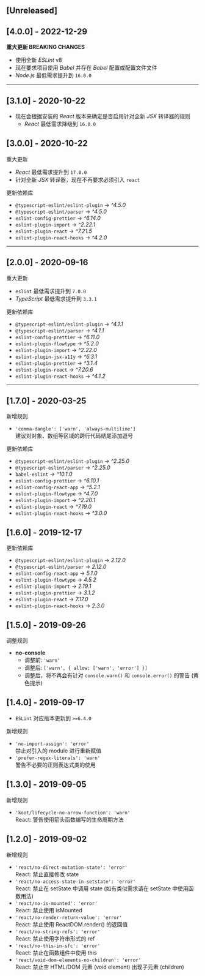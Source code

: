 ## [Unreleased]

## [4.0.0] - 2022-12-29

**重大更新 BREAKING CHANGES**

-   使用全新 _ESLint_ v8
-   现在要求项目使用 _Babel_ 并存在 _Babel_ 配置或配置文件文件
-   _Node.js_ 最低需求提升到 `16.0.0`

---

## [3.1.0] - 2020-10-22

-   现在会根据安装的 _React_ 版本来确定是否启用针对全新 _JSX_ 转译器的规则
    -   _React_ 最低需求降级到 `16.0.0`

## [3.0.0] - 2020-10-22

重大更新

-   _React_ 最低需求提升到 `17.0.0`
-   针对全新 _JSX_ 转译器，现在不再要求必须引入 `react`

更新依赖库

-   `@typescript-eslint/eslint-plugin` -> _^4.5.0_
-   `@typescript-eslint/parser` -> _^4.5.0_
-   `eslint-config-prettier` -> _^6.14.0_
-   `eslint-plugin-import` -> _^2.22.1_
-   `eslint-plugin-react` -> _^7.21.5_
-   `eslint-plugin-react-hooks` -> _^4.2.0_

---

## [2.0.0] - 2020-09-16

重大更新

-   `eslint` 最低需求提升到 `7.0.0`
-   _TypeScript_ 最低需求提升到 `3.3.1`

更新依赖库

-   `@typescript-eslint/eslint-plugin` -> _^4.1.1_
-   `@typescript-eslint/parser` -> _^4.1.1_
-   `eslint-config-prettier` -> _^6.11.0_
-   `eslint-plugin-flowtype` -> _^5.2.0_
-   `eslint-plugin-import` -> _^2.22.0_
-   `eslint-plugin-jsx-a11y` -> _^6.3.1_
-   `eslint-plugin-prettier` -> _^3.1.4_
-   `eslint-plugin-react` -> _^7.20.6_
-   `eslint-plugin-react-hooks` -> _^4.1.2_

---

## [1.7.0] - 2020-03-25

新增规则

-   `'comma-dangle': ['warn', 'always-multiline']`
    <br>建议对对象、数组等区域的跨行代码结尾添加逗号

更新依赖库

-   `@typescript-eslint/eslint-plugin` -> _^2.25.0_
-   `@typescript-eslint/parser` -> _^2.25.0_
-   `babel-eslint` -> _^10.1.0_
-   `eslint-config-prettier` -> _^6.10.1_
-   `eslint-config-react-app` -> _^5.2.1_
-   `eslint-plugin-flowtype` -> _^4.7.0_
-   `eslint-plugin-import` -> _^2.20.1_
-   `eslint-plugin-react` -> _^7.19.0_
-   `eslint-plugin-react-hooks` -> _^3.0.0_

## [1.6.0] - 2019-12-17

更新依赖库

-   `@typescript-eslint/eslint-plugin` -> _2.12.0_
-   `@typescript-eslint/parser` -> _2.12.0_
-   `eslint-config-react-app` -> _5.1.0_
-   `eslint-plugin-flowtype` -> _4.5.2_
-   `eslint-plugin-import` -> _2.19.1_
-   `eslint-plugin-prettier` -> _3.1.2_
-   `eslint-plugin-react` -> _7.17.0_
-   `eslint-plugin-react-hooks` -> _2.3.0_

## [1.5.0] - 2019-09-26

调整规则

-   **no-console**
    -   调整前: `'warn'`
    -   调整后: `['warn', { allow: ['warn', 'error'] }]`
    -   调整后，将不再会有针对 `console.warn()` 和 `console.error()` 的警告 (黄色提示)

## [1.4.0] - 2019-09-17

-   `ESLint` 对应版本更新到 `>=6.4.0`

新增规则

-   `'no-import-assign': 'error'`
    <br>禁止对引入的 module 进行重新赋值
-   `'prefer-regex-literals': 'warn'`
    <br>警告不必要的正则表达式类的使用

## [1.3.0] - 2019-09-05

新增规则

-   `'koot/lifecycle-no-arrow-function': 'warn'`
    <br>React: 警告使用箭头函数编写的生命周期方法

## [1.2.0] - 2019-09-02

新增规则

-   `'react/no-direct-mutation-state': 'error'`
    <br>React: 禁止直接修改 state
-   `'react/no-access-state-in-setstate': 'error'`
    <br>React: 禁止在 setState 中调用 state (如有类似需求请在 setState 中使用函数用法)
-   `'react/no-is-mounted': 'error'`
    <br>React: 禁止使用 isMounted
-   `'react/no-render-return-value': 'error'`
    <br>React: 禁止使用 ReactDOM.render() 的返回值
-   `'react/no-string-refs': 'error'`
    <br>React: 禁止使用字符串形式的 ref
-   `'react/no-this-in-sfc': 'error'`
    <br>React: 禁止在函数组件中使用 this
-   `'react/void-dom-elements-no-children': 'error'`
    <br>React: 禁止空 HTML/DOM 元素 (void element) 出现子元素 (children)
